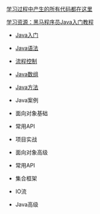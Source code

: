 [学习过程中产生的所有代码都在这里](https://github.com/D5error/java)

[学习资源：黑马程序员Java入门教程](https://www.bilibili.com/read/cv9965357/?spm_id_from=333.999.0.0)

- [Java入门](md/Java基础/Java入门.md)

- [Java语法](md/Java基础/Java语法.md)

- [流程控制](md/Java基础/流程控制.md)

- [Java数组](md/Java基础/Java数组.md)

- [Java方法](md/Java基础/Java方法.md)

- Java案例
- 面向对象基础
- 常用API
- 项目实战
- 面向对象高级
- 常用API
- 集合框架
- IO流
- Java高级
